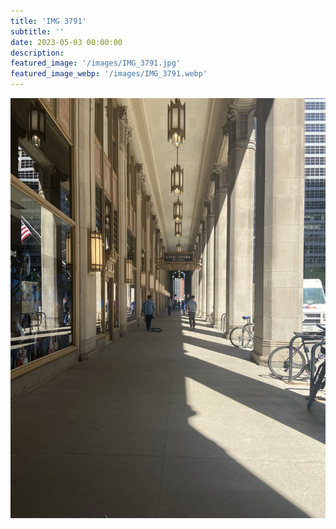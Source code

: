 ```yaml
---
title: 'IMG 3791'
subtitle: ''
date: 2023-05-03 00:00:00
description: 
featured_image: '/images/IMG_3791.jpg'
featured_image_webp: '/images/IMG_3791.webp'
---
```


![](/images/IMG_3791.webp)

